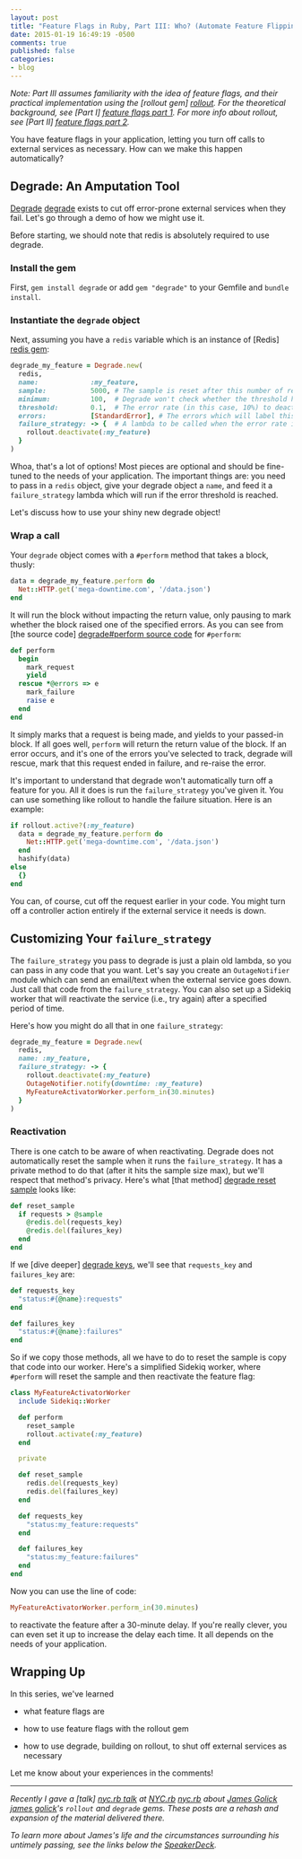 ```yaml
---
layout: post
title: "Feature Flags in Ruby, Part III: Who? (Automate Feature Flipping)"
date: 2015-01-19 16:49:19 -0500
comments: true
published: false
categories:
- blog
---
```


*Note: Part III assumes familiarity with the idea of feature flags, and their
practical implementation using the [rollout gem] [rollout].  For the
theoretical background, see [Part I] [feature flags part 1].  For more info
about rollout, see [Part II] [feature flags part 2].*

You have feature flags in your application, letting you turn off calls to
external services as necessary.  How can we make this happen automatically?

<!-- more -->

## Degrade: An Amputation Tool

[Degrade] [degrade] exists to cut off error-prone external services when they
fail.  Let's go through a demo of how we might use it.

Before starting, we should note that redis is absolutely required to use
degrade.

### Install the gem
First, `gem install degrade` or add `gem "degrade"` to your Gemfile and `bundle
install`.

### Instantiate the `degrade` object
Next, assuming you have a `redis` variable which is an instance of
[Redis] [redis gem]:

``` ruby
degrade_my_feature = Degrade.new(
  redis,
  name:             :my_feature,
  sample:           5000, # The sample is reset after this number of requests.
  minimum:          100,  # Degrade won't check whether the threshold has been hit until this number of requests has been made.
  threshold:        0.1,  # The error rate (in this case, 10%) to deactivate the service
  errors:           [StandardError], # The errors which will label this request as a failure
  failure_strategy: -> {  # A lambda to be called when the error rate is reached
    rollout.deactivate(:my_feature)
  }
)
```

Whoa, that's a lot of options!  Most pieces are optional and should be
fine-tuned to the needs of your application.  The important things are: you need
to pass in a `redis` object, give your degrade object a `name`, and feed it a
`failure_strategy` lambda which will run if the error threshold is reached.

Let's discuss how to use your shiny new degrade object!

### Wrap a call

Your `degrade` object comes with a `#perform` method that takes a block, thusly:

```ruby
data = degrade_my_feature.perform do
  Net::HTTP.get('mega-downtime.com', '/data.json')
end
```

It will run the block without impacting the return value, only pausing to mark
whether the block raised one of the specified errors.  As you can see from
[the source code] [degrade#perform source code] for `#perform`:

``` ruby
def perform
  begin
    mark_request
    yield
  rescue *@errors => e
    mark_failure
    raise e
  end
end
```

It simply marks that a request is being made, and yields to your passed-in
block. If all goes well, `perform` will return the return value of the block.
If an error occurs, and it's one of the errors you've selected to track, degrade
will rescue, mark that this request ended in failure, and re-raise the error.

It's important to understand that degrade won't automatically turn off a feature
for you.  All it does is run the `failure_strategy` you've given it.  You can
use something like rollout to handle the failure situation.  Here is an example:

``` ruby
if rollout.active?(:my_feature)
  data = degrade_my_feature.perform do
    Net::HTTP.get('mega-downtime.com', '/data.json')
  end
  hashify(data)
else
  {}
end
```

You can, of course, cut off the request earlier in your code.  You might turn
off a controller action entirely if the external service it needs is down.

## Customizing Your `failure_strategy`
The `failure_strategy` you pass to degrade is just a plain old lambda, so you
can pass in any code that you want.  Let's say you create an `OutageNotifier`
module which can send an email/text when the external service goes down.  Just
call that code from the `failure_strategy`.  You can also set up a Sidekiq
worker that will reactivate the service (i.e., try again) after a specified
period of time.

Here's how you might do all that in one `failure_strategy`:

```ruby
degrade_my_feature = Degrade.new(
  redis,
  name: :my_feature,
  failure_strategy: -> {
    rollout.deactivate(:my_feature)
    OutageNotifier.notify(downtime: :my_feature)
    MyFeatureActivatorWorker.perform_in(30.minutes)
  }
)
```

### Reactivation
There is one catch to be aware of when reactivating.  Degrade does not
automatically reset the sample when it runs the `failure_strategy`.  It has a
private method to do that (after it hits the sample size max), but we'll respect
that method's privacy.  Here's what [that method] [degrade reset sample] looks
like:

```ruby
def reset_sample
  if requests > @sample
    @redis.del(requests_key)
    @redis.del(failures_key)
  end
end
```

If we [dive deeper] [degrade keys], we'll see that `requests_key` and
`failures_key` are:

```ruby
def requests_key
  "status:#{@name}:requests"
end

def failures_key
  "status:#{@name}:failures"
end
```

So if we copy those methods, all we have to do to reset the sample is copy that
code into our worker.  Here's a simplified Sidekiq worker, where `#perform` will
reset the sample and then reactivate the feature flag:

```ruby
class MyFeatureActivatorWorker
  include Sidekiq::Worker

  def perform
    reset_sample
    rollout.activate(:my_feature)
  end

  private

  def reset_sample
    redis.del(requests_key)
    redis.del(failures_key)
  end

  def requests_key
    "status:my_feature:requests"
  end

  def failures_key
    "status:my_feature:failures"
  end
end
```

Now you can use the line of code:
```ruby
MyFeatureActivatorWorker.perform_in(30.minutes)
```
to reactivate the feature after a 30-minute delay.  If you're really clever, you
can even set it up to increase the delay each time.  It all depends on the needs
of your application.

## Wrapping Up
In this series, we've learned

- what feature flags are

- how to use feature flags with the rollout gem

- how to use degrade, building on rollout, to shut off external services as
necessary

Let me know about your experiences in the comments!

***

*Recently I gave a [talk] [nyc.rb talk] at [NYC.rb] [nyc.rb] about
[James Golick] [james golick]'s `rollout` and `degrade` gems.  These posts are a
rehash and expansion of the material delivered there.*

*To learn more about James's life and the circumstances surrounding his untimely
passing, see the links below the [SpeakerDeck][SpeakerDeck].*

[rollout]: https://github.com/FetLife/rollout
[degrade]: https://github.com/jamesgolick/degrade

[feature flags part 1]: /blog/2015/01/18/feature-flags-in-ruby-part-i-what-and-why/
[feature flags part 2]: /blog/2015/01/18/feature-flags-in-ruby-part-ii-how-and-where/

[redis gem]: https://github.com/redis/redis-rb

[degrade#perform source code]: https://github.com/jamesgolick/degrade/blob/master/lib/degrade.rb#L12-L20
[degrade reset sample]: https://github.com/jamesgolick/degrade/blob/master/lib/degrade.rb#L56-L61
[degrade keys]: https://github.com/jamesgolick/degrade/blob/master/lib/degrade.rb#L31-L37

[nyc.rb talk]: /talks/2015/01/14/flag-your-features-with-rollout-and-degrade
[nyc.rb]: http://www.meetup.com/NYC-rb/
[james golick]: http://jamesgolick.com
[SpeakerDeck]: https://speakerdeck.com/amcaplan/flag-your-features-with-rollout-and-degrade
[Vitals]: http://vitals.com